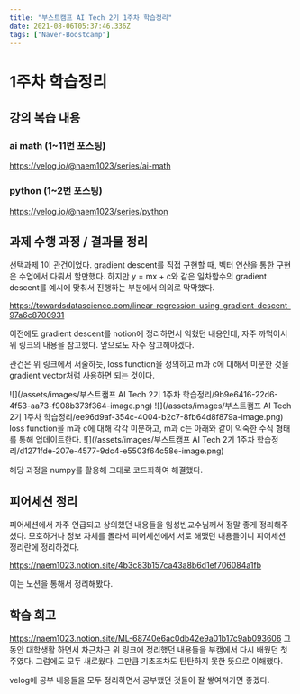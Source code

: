 ```yaml
---
title: "부스트캠프 AI Tech 2기 1주차 학습정리"
date: 2021-08-06T05:37:46.336Z
tags: ["Naver-Boostcamp"]
---
```

# 1주차 학습정리
## 강의 복습 내용
### ai math (1~11번 포스팅)
https://velog.io/@naem1023/series/ai-math

### python (1~2번 포스팅)
https://velog.io/@naem1023/series/python

## 과제 수행 과정 / 결과물 정리
선택과제 1이 관건이었다. gradient descent를 직접 구현할 때, 벡터 연산을 통한 구현은 수업에서 다뤄서 할만했다.
하지만 y = mx + c와 같은 일차함수의 gradient descent를 예시에 맞춰서 진행하는 부분에서 의외로 막막했다.

https://towardsdatascience.com/linear-regression-using-gradient-descent-97a6c8700931

이전에도 gradient descent를 notion에 정리하면서 익혔던 내용인데, 자주 까먹어서 위 링크의 내용을 참고했다. 앞으로도 자주 참고해야겠다.

관건은 위 링크에서 서술하듯, loss function을 정의하고 m과 c에 대해서 미분한 것을 gradient vector처럼 사용하면 되는 것이다.

![](/assets/images/부스트캠프 AI Tech 2기 1주차 학습정리/9b9e6416-22d6-4f53-aa73-f908b373f364-image.png)
![](/assets/images/부스트캠프 AI Tech 2기 1주차 학습정리/ee96d9af-354c-4004-b2c7-8fb64d8f879a-image.png)
loss function을 m과 c에 대해 각각 미분하고, m과 c는 아래와 같이 익숙한 수식 형태를 통해 업데이트한다.
![](/assets/images/부스트캠프 AI Tech 2기 1주차 학습정리/d1271fde-207e-4577-9dc4-e5503f64c58e-image.png)

해당 과정을 numpy를 활용해 그대로 코드화하여 해결했다.

## 피어세션 정리
피어세션에서 자주 언급되고 상의했던 내용들을 임성빈교수님께서 정말 좋게 정리해주셨다.
모호하거나 정보 자체를 몰라서 피어세션에서 서로 해맸던 내용들이니 피어세션 정리란에 정리하겠다.

https://naem1023.notion.site/4b3c83b157ca43a8b6d1ef706084a1fb

이는 노션을 통해서 정리해봤다.

## 학습 회고
https://naem1023.notion.site/ML-68740e6ac0db42e9a01b17c9ab093606
그 동안 대학생활 하면서 차근차근 위 링크에 정리했던 내용들을 부캠에서 다시 배웠던 첫 주였다. 그럼에도 모두 새로웠다.
그만큼 기초조차도 탄탄하지 못한 뜻으로 이해했다.

velog에 공부 내용들을 모두 정리하면서 공부했던 것들이 잘 쌓여져가면 좋겠다.



